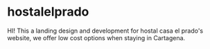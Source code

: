 # hostalelprado
HI! This a landing design and development for hostal casa el prado's website, we offer low cost options when staying in Cartagena.
